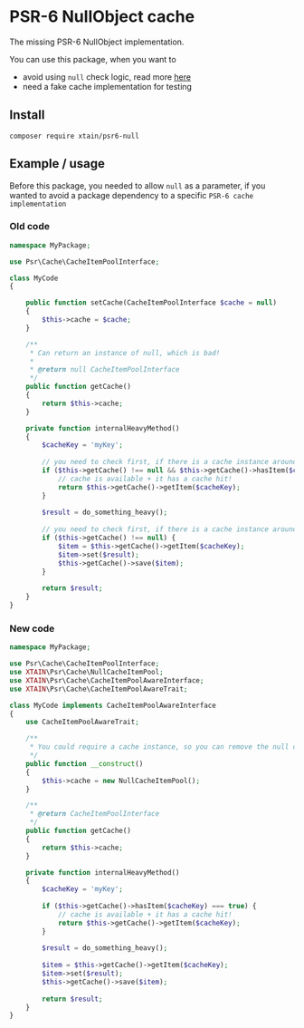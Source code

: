 
# PSR-6 NullObject cache

The missing PSR-6 NullObject implementation.

You can use this package, when you want to
 - avoid using `null` check logic, read more [here](http://designpatternsphp.readthedocs.org/en/latest/Behavioral/NullObject/README.html)
 - need a fake cache implementation for testing
 
## Install

```
composer require xtain/psr6-null
```

## Example / usage

Before this package, you needed to allow `null` as a parameter, if you wanted to avoid a package dependency to a specific `PSR-6 cache implementation`


### Old code

```php
namespace MyPackage;

use Psr\Cache\CacheItemPoolInterface;

class MyCode
{

    public function setCache(CacheItemPoolInterface $cache = null)
    {
        $this->cache = $cache;
    }

    /**
     * Can return an instance of null, which is bad!
     *
     * @return null CacheItemPoolInterface
     */
    public function getCache()
    {
        return $this->cache;
    }

    private function internalHeavyMethod()
    {
        $cacheKey = 'myKey';
        
        // you need to check first, if there is a cache instance around
        if ($this->getCache() !== null && $this->getCache()->hasItem($cacheKey) === true) {
            // cache is available + it has a cache hit!
            return $this->getCache()->getItem($cacheKey);
        }
        
        $result = do_something_heavy();
        
        // you need to check first, if there is a cache instance around
        if ($this->getCache() !== null) {
            $item = $this->getCache()->getItem($cacheKey);
            $item->set($result);
            $this->getCache()->save($item);
        }
        
        return $result;
    }
}

```

### New code

```php
namespace MyPackage;

use Psr\Cache\CacheItemPoolInterface;
use XTAIN\Psr\Cache\NullCacheItemPool;
use XTAIN\Psr\Cache\CacheItemPoolAwareInterface;
use XTAIN\Psr\Cache\CacheItemPoolAwareTrait;

class MyCode implements CacheItemPoolAwareInterface
{
    use CacheItemPoolAwareTrait;

    /**
     * You could require a cache instance, so you can remove the null check in __construct() as well
     */
    public function __construct()
    {
        $this->cache = new NullCacheItemPool();
    }

    /**
     * @return CacheItemPoolInterface
     */
    public function getCache()
    {
        return $this->cache;
    }

    private function internalHeavyMethod()
    {
        $cacheKey = 'myKey';
        
        if ($this->getCache()->hasItem($cacheKey) === true) {
            // cache is available + it has a cache hit!
            return $this->getCache()->getItem($cacheKey);
        }
        
        $result = do_something_heavy();
        
        $item = $this->getCache()->getItem($cacheKey);
        $item->set($result);
        $this->getCache()->save($item);
        
        return $result;
    }
}
```
